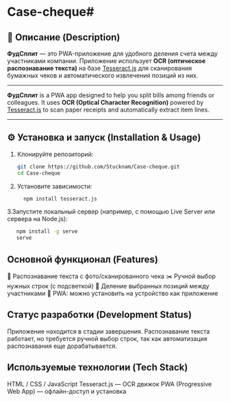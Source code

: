 # Case-cheque# 

## 📌 Описание (Description)

**ФудСплит** — это PWA-приложение для удобного деления счета между участниками компании. Приложение использует **OCR (оптическое распознавание текста)** на базе [Tesseract.js](https://github.com/naptha/tesseract.js) для сканирования бумажных чеков и автоматического извлечения позиций из них.

---

**ФудСплит**  is a PWA app designed to help you split bills among friends or colleagues. It uses **OCR (Optical Character Recognition)** powered by [Tesseract.js](https://github.com/naptha/tesseract.js) to scan paper receipts and automatically extract item lines.

---

## ⚙️ Установка и запуск (Installation & Usage)

1. Клонируйте репозиторий:
   ```bash
   git clone https://github.com/Stucknam/Case-cheque.git
   cd Case-cheque
   ```
2. Установите зависимости:
   ```bash
     npm install tesseract.js
   ```
3.Запустите локальный сервер (например, с помощью Live Server или сервера на Node.js):
   ```bash
      npm install -g serve
      serve
   ```

## Основной функционал (Features)
📄 Распознавание текста с фото/сканированного чека
✂️ Ручной выбор нужных строк (с подсветкой)
👥 Деление выбранных позиций между участниками
💾 PWA: можно установить на устройство как приложение

## Статус разработки (Development Status)
Приложение находится в стадии завершения. Распознавание текста работает, но требуется ручной выбор строк, так как автоматизация распознавания еще дорабатывается.

## Используемые технологии (Tech Stack)
HTML / CSS / JavaScript
Tesseract.js — OCR движок
PWA (Progressive Web App) — офлайн-доступ и установка



